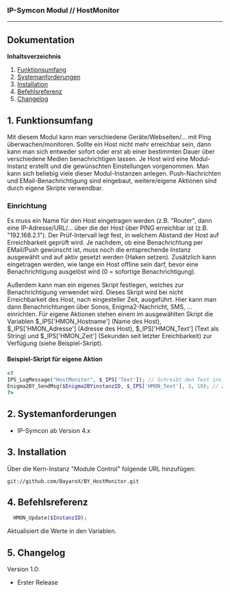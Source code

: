 ### IP-Symcon Modul // HostMonitor
---

## Dokumentation

**Inhaltsverzeichnis**

1. [Funktionsumfang](#1-funktionsumfang) 
2. [Systemanforderungen](#2-systemanforderungen)
3. [Installation](#3-installation)
4. [Befehlsreferenz](#4-befehlsreferenz)
5. [Changelog](#5-changelog) 

## 1. Funktionsumfang
Mit diesem Modul kann man verschiedene Geräte/Webseiten/... mit Ping überwachen/monitoren. Sollte ein Host nicht mehr erreichbar sein,
dann kann man sich entweder sofort oder erst ab einer bestimmten Dauer über verschiedene Medien benachrichtigen lassen. Je Host wird
eine Modul-Instanz erstellt und die gewünschten Einstellungen vorgenommen. Man kann sich beliebig viele dieser Modul-Instanzen anlegen.
Push-Nachrichten und EMail-Benachrichtigung sind eingebaut, weitere/eigene Aktionen sind durch eigene Skripte verwendbar.

### Einrichtung
Es muss ein Name für den Host eingetragen werden (z.B. "Router", dann eine IP-Adresse/URL/... über die der Host über PING erreichbar
ist (z.B. "192.168.2.1"). Der Prüf-Intervall legt fest, in welchem Abstand der Host auf Erreichbarkeit geprüft wird.
Je nachdem, ob eine Benachrichtung per EMail/Push gewünscht ist, muss noch die entsprechende Instanz ausgewählt und auf aktiv
gesetzt werden (Haken setzen). Zusätzlich kann eingetragen werden, wie lange ein Host offline sein darf, bevor eine Benachrichtigung
ausgelöst wird (0 = sofortige Benachrichtigung).

Außerdem kann man ein eigenes Skript festlegen, welches zur Benachrichtigung verwendet wird. Dieses Skript wird bei nicht Erreichbarkeit
des Host, nach eingesteller Zeit, ausgeführt. Hier kann man dann Benachrichtungen über Sonos, Enigma2-Nachricht, SMS, ... einrichten.
Für eigene Aktionen stehen einem im ausgewählten Skript die Variablen $_IPS['HMON_Hostname'] (Name des Host),
$_IPS['HMON_Adresse'] (Adresse des Host), $_IPS['HMON_Text'] (Text als String) und $_IPS['HMON_Zeit'] (Sekunden seit letzter Ereichbarkeit)
zur Verfügung (siehe Beispiel-Skript).

#### Beispiel-Skript für eigene Aktion
```php
<?
IPS_LogMessage("HostMonitor", $_IPS['Text']); // Schreibt den Text ins IPS-Log (zu sehen im Meldungen-Fenster in der IPS-Console)
Enigma2BY_SendMsg($Enigma2BYinstanzID, $_IPS['HMON_Text'], 3, 10); // Zeigt 10 Sekunden lang eine Alarm-Nachricht über einen Enigma2-Receiver an
?>
```


## 2. Systemanforderungen
- IP-Symcon ab Version 4.x

## 3. Installation
Über die Kern-Instanz "Module Control" folgende URL hinzufügen:

`git://github.com/BayaroX/BY_HostMonitor.git`


## 4. Befehlsreferenz
```php
  HMON_Update($InstanzID);
```
Aktualisiert die Werte in den Variablen.

## 5. Changelog
Version 1.0:
  - Erster Release
